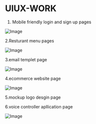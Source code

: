 # UIUX-WORK
1. Mobile friendly login and sign up pages

![Image](https://github.com/user-attachments/assets/7f23c030-01a4-4aca-8b9e-a6cb0fce12fa)

 2.Resturant menu pages

 ![Image](https://github.com/user-attachments/assets/d69ef47c-22e8-4e7a-987d-da4e2126b894)

3.email templet page

![Image](https://github.com/user-attachments/assets/a6a462ac-397b-4170-a657-0d9a69931358)

4.ecommerce website page

![Image](https://github.com/user-attachments/assets/fc9e9d95-ff9d-438c-a548-e3f15e2b4251)

5.mockup logo desgin page


6.voice controller apllication page

![Image](https://github.com/user-attachments/assets/097d608f-284e-4c36-a214-0f8280c41d8d)
